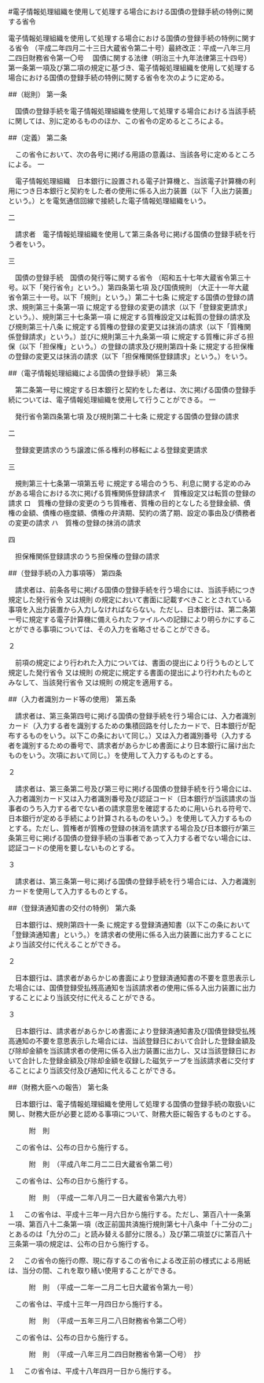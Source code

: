 #電子情報処理組織を使用して処理する場合における国債の登録手続の特例に関する省令



電子情報処理組織を使用して処理する場合における国債の登録手続の特例に関する省令
（平成二年四月二十三日大蔵省令第二十号）最終改正：平成一八年三月二四日財務省令第一〇号
　国債に関する法律（明治三十九年法律第三十四号）第一条第一項及び第二項の規定に基づき、電子情報処理組織を使用して処理する場合における国債の登録手続の特例に関する省令を次のように定める。

##（総則）
第一条

　国債の登録手続を電子情報処理組織を使用して処理する場合における当該手続に関しては、別に定めるもののほか、この省令の定めるところによる。



##（定義）
第二条

　この省令において、次の各号に掲げる用語の意義は、当該各号に定めるところによる。
一

　電子情報処理組織　日本銀行に設置される電子計算機と、当該電子計算機の利用につき日本銀行と契約をした者の使用に係る入出力装置（以下「入出力装置」という。）とを電気通信回線で接続した電子情報処理組織をいう。

二

　請求者　電子情報処理組織を使用して第三条各号に掲げる国債の登録手続を行う者をいう。

三

　国債の登録手続　国債の発行等に関する省令
（昭和五十七年大蔵省令第三十号。以下「発行省令」という。）第四条第七項
及び国債規則
（大正十一年大蔵省令第三十一号。以下「規則」という。）第二十七条
に規定する国債の登録の請求、規則第三十条第一項
に規定する登録の変更の請求（以下「登録変更請求」という。）、規則第三十七条第一項
に規定する質権設定又は転質の登録の請求及び規則第三十八条
に規定する質権の登録の変更又は抹消の請求（以下「質権関係登録請求」という。）並びに規則第三十九条第一項
に規定する質権に非ざる担保（以下「担保権」という。）の登録の請求及び規則第四十条
に規定する担保権の登録の変更又は抹消の請求（以下「担保権関係登録請求」という。）をいう。




##（電子情報処理組織による国債の登録手続）
第三条

　第二条第一号に規定する日本銀行と契約をした者は、次に掲げる国債の登録手続については、電子情報処理組織を使用して行うことができる。
一

　発行省令第四条第七項
及び規則第二十七条
に規定する国債の登録の請求

二

　登録変更請求のうち譲渡に係る権利の移転による登録変更請求

三

　規則第三十七条第一項第五号
に規定する場合のうち、利息に関する定めのみがある場合における次に掲げる質権関係登録請求イ　質権設定又は転質の登録の請求
ロ　質権の登録の変更のうち質権者、質権の目的となしたる登録金額、債権の金額、債権の極度額、債権の弁済期、契約の満了期、設定の事由及び債務者の変更の請求
ハ　質権の登録の抹消の請求


四

　担保権関係登録請求のうち担保権の登録の請求




##（登録手続の入力事項等）
第四条

　請求者は、前条各号に掲げる国債の登録手続を行う場合には、当該手続につき規定した発行省令
又は規則
の規定において書面に記載すべきこととされている事項を入出力装置から入力しなければならない。ただし、日本銀行は、第二条第一号に規定する電子計算機に備えられたファイルへの記録により明らかにすることができる事項については、その入力を省略させることができる。

２

　前項の規定により行われた入力については、書面の提出により行うものとして規定した発行省令
又は規則
の規定に規定する書面の提出により行われたものとみなして、当該発行省令
又は規則
の規定を適用する。



##（入力者識別カード等の使用）
第五条

　請求者は、第三条第四号に掲げる国債の登録手続を行う場合には、入力者識別カード（入力する者を識別するための集積回路を付したカードで、日本銀行が配布するものをいう。以下この条において同じ。）又は入力者識別番号（入力する者を識別するための番号で、請求者があらかじめ書面により日本銀行に届け出たものをいう。次項において同じ。）を使用して入力するものとする。

２

　請求者は、第三条第二号及び第三号に掲げる国債の登録手続を行う場合には、入力者識別カード又は入力者識別番号及び認証コード（日本銀行が当該請求の当事者のうち入力する者でない者の請求意思を確認するために用いられる符号で、日本銀行が定める手続により計算されるものをいう。）を使用して入力するものとする。ただし、質権者が質権の登録の抹消を請求する場合及び日本銀行が第三条第三号に掲げる国債の登録手続の当事者であって入力する者でない場合には、認証コードの使用を要しないものとする。 

３

　請求者は、第三条第一号に掲げる国債の登録手続を行う場合には、入力者識別カードを使用して入力するものとする。



##（登録済通知書の交付の特例）
第六条

　日本銀行は、規則第四十一条
に規定する登録済通知書（以下この条において「登録済通知書」という。）を請求者の使用に係る入出力装置に出力することにより当該交付に代えることができる。

２

　日本銀行は、請求者があらかじめ書面により登録済通知書の不要を意思表示した場合には、国債登録受払残高通知を当該請求者の使用に係る入出力装置に出力することにより当該交付に代えることができる。

３

　日本銀行は、請求者があらかじめ書面により登録済通知書及び国債登録受払残高通知の不要を意思表示した場合には、当該登録日において合計した登録金額及び除却金額を当該請求者の使用に係る入出力装置に出力し、又は当該登録日において合計した登録金額及び除却金額を収録した磁気テープを当該請求者に交付することにより当該交付及び通知に代えることができる。



##（財務大臣への報告）
第七条

　日本銀行は、電子情報処理組織を使用して処理する国債の登録手続の取扱いに関し、財務大臣が必要と認める事項について、財務大臣に報告するものとする。




　　　附　則

　この省令は、公布の日から施行する。



　　　附　則　（平成八年二月二二日大蔵省令第二号）

　この省令は、公布の日から施行する。



　　　附　則　（平成一二年八月二一日大蔵省令第六九号）

１
　この省令は、平成十三年一月六日から施行する。ただし、第百八十一条第一項、第百八十二条第一項（改正前国共済施行規則第七十八条中「十二分の二」とあるのは「九分の二」と読み替える部分に限る。）及び第二項並びに第百八十三条第一項の規定は、公布の日から施行する。

２
　この省令の施行の際、現に存するこの省令による改正前の様式による用紙は、当分の間、これを取り繕い使用することができる。


　　　附　則　（平成一二年一二月二七日大蔵省令第九一号）


　この省令は、平成十三年一月四日から施行する。


　　　附　則　（平成一五年三月二八日財務省令第二〇号）


　この省令は、公布の日から施行する。


　　　附　則　（平成一八年三月二四日財務省令第一〇号）　抄

１
　この省令は、平成十八年四月一日から施行する。





